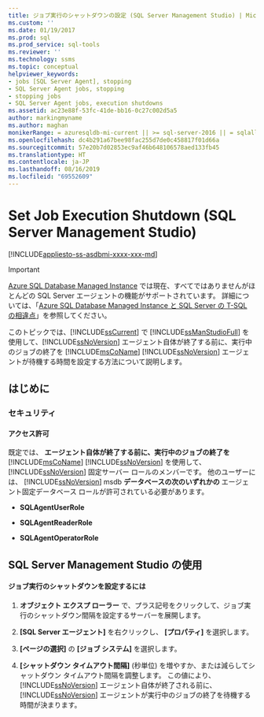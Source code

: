 ```yaml
---
title: ジョブ実行のシャットダウンの設定 (SQL Server Management Studio) | Microsoft Docs
ms.custom: ''
ms.date: 01/19/2017
ms.prod: sql
ms.prod_service: sql-tools
ms.reviewer: ''
ms.technology: ssms
ms.topic: conceptual
helpviewer_keywords:
- jobs [SQL Server Agent], stopping
- SQL Server Agent jobs, stopping
- stopping jobs
- SQL Server Agent jobs, execution shutdowns
ms.assetid: ac23e88f-53fc-41de-bb16-0c27c002d5a5
author: markingmyname
ms.author: maghan
monikerRange: = azuresqldb-mi-current || >= sql-server-2016 || = sqlallproducts-allversions
ms.openlocfilehash: dc4b291a67bee98fac255d7de0c458817f01d66a
ms.sourcegitcommit: 57e20b7d02853ec9af46b648106578aed133fb45
ms.translationtype: HT
ms.contentlocale: ja-JP
ms.lasthandoff: 08/16/2019
ms.locfileid: "69552609"
---
```

# <a name="set-job-execution-shutdown-sql-server-management-studio"></a>Set Job Execution Shutdown (SQL Server Management Studio)
[!INCLUDE[appliesto-ss-asdbmi-xxxx-xxx-md](../../includes/appliesto-ss-asdbmi-xxxx-xxx-md.md)]

> [!IMPORTANT]  
> [Azure SQL Database Managed Instance](https://docs.microsoft.com/azure/sql-database/sql-database-managed-instance) では現在、すべてではありませんがほとんどの SQL Server エージェントの機能がサポートされています。 詳細については、「[Azure SQL Database Managed Instance と SQL Server の T-SQL の相違点](https://docs.microsoft.com/azure/sql-database/sql-database-managed-instance-transact-sql-information#sql-server-agent)」を参照してください。

このトピックでは、[!INCLUDE[ssCurrent](../../includes/sscurrent-md.md)] で [!INCLUDE[ssManStudioFull](../../includes/ssmanstudiofull-md.md)] を使用して、[!INCLUDE[ssNoVersion](../../includes/ssnoversion-md.md)] エージェント自体が終了する前に、実行中のジョブの終了を [!INCLUDE[msCoName](../../includes/msconame_md.md)] [!INCLUDE[ssNoVersion](../../includes/ssnoversion-md.md)] エージェントが待機する時間を設定する方法について説明します。  
  
## <a name="BeforeYouBegin"></a>はじめに  
  
### <a name="Security"></a>セキュリティ  
  
#### <a name="Permissions"></a>アクセス許可  
既定では、 **エージェント自体が終了する前に、実行中のジョブの終了を**  [!INCLUDE[msCoName](../../includes/msconame_md.md)] [!INCLUDE[ssNoVersion](../../includes/ssnoversion-md.md)] を使用して、 [!INCLUDE[ssNoVersion](../../includes/ssnoversion-md.md)] 固定サーバー ロールのメンバーです。 他のユーザーには、 [!INCLUDE[ssNoVersion](../../includes/ssnoversion-md.md)] msdb **データベースの次のいずれかの** エージェント固定データベース ロールが許可されている必要があります。  
  
-   **SQLAgentUserRole**  
  
-   **SQLAgentReaderRole**  
  
-   **SQLAgentOperatorRole**  
  
## <a name="SSMSProcedure"></a>SQL Server Management Studio の使用  
  
#### <a name="to-set-job-execution-shutdown"></a>ジョブ実行のシャットダウンを設定するには  
  
1.  **オブジェクト エクスプ ローラー** で、プラス記号をクリックして、ジョブ実行のシャットダウン間隔を設定するサーバーを展開します。  
  
2.  **[SQL Server エージェント]** を右クリックし、 **[プロパティ]** を選択します。  
  
3.  **[ページの選択]** の **[ジョブ システム]** を選択します。  
  
4.  **[シャットダウン タイムアウト間隔]** (秒単位) を増やすか、または減らしてシャットダウン タイムアウト間隔を調整します。 この値により、 [!INCLUDE[ssNoVersion](../../includes/ssnoversion-md.md)] エージェント自体が終了される前に、 [!INCLUDE[ssNoVersion](../../includes/ssnoversion-md.md)] エージェントが実行中のジョブの終了を待機する時間が決まります。  
  

